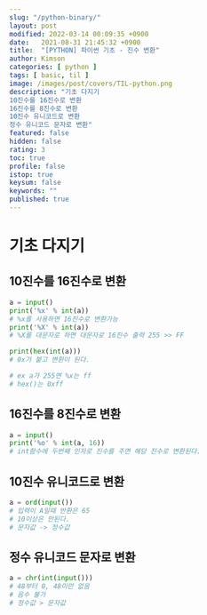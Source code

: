 ```yaml
---
slug: "/python-binary/"
layout: post
modified: 2022-03-14 00:09:35 +0900
date:   2021-08-31 21:45:32 +0900
title:  "[PYTHON] 파이썬 기초 - 진수 변환"
author: Kimson
categories: [ python ]
tags: [ basic, til ]
image: /images/post/covers/TIL-python.png
description: "기초 다지기
10진수를 16진수로 변환
16진수를 8진수로 변환
10진수 유니코드로 변환
정수 유니코드 문자로 변환"
featured: false
hidden: false
rating: 3
toc: true
profile: false
istop: true
keysum: false
keywords: ""
published: true
---
```


# 기초 다지기

## 10진수를 16진수로 변환

```python
a = input()
print('%x' % int(a))
# %x를 사용하면 16진수로 변환가능
print('%X' % int(a))
# %X를 대문자로 하면 대문자로 16진수 출력 255 >> FF

print(hex(int(a)))
# 0x가 붙고 변환이 된다.

# ex a가 255면 %x는 ff
# hex()는 0xff
```

## 16진수를 8진수로 변환

```python
a = input()
print('%o' % int(a, 16))
# int함수에 두번째 인자로 진수를 주면 해당 진수로 변환된다.
```

## 10진수 유니코드로 변환

```python
a = ord(input())
# 입력이 A일때 반환은 65
# 10이상은 안된다.
# 문자값 -> 정수값
```

## 정수 유니코드 문자로 변환

```python
a = chr(int(input()))
# 48부터 0, 48미만 없음
# 음수 불가
# 정수값 > 문자값
```